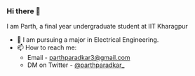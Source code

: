### Hi there 👋

I am Parth, a final year undergraduate student at IIT Kharagpur

- :book: I am pursuing a major in Electrical Engineering.
- 📫 How to reach me: 
  - Email - parthparadkar3@gmail.com
  - DM on Twitter - [@parthparadkar_](https://twitter.com/parthparadkar_)
